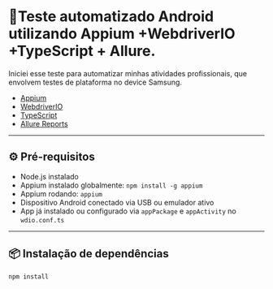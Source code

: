# 🚀Teste automatizado Android utilizando Appium +WebdriverIO +TypeScript + Allure. 


Iniciei esse teste para automatizar minhas atividades profissionais, que envolvem testes de plataforma no device Samsung.

- [Appium](https://appium.io/)
- [WebdriverIO](https://webdriver.io/)
- [TypeScript](https://www.typescriptlang.org/)
- [Allure Reports](https://docs.qameta.io/allure/)

---

## ⚙️ Pré-requisitos

- Node.js instalado
- Appium instalado globalmente: `npm install -g appium`
- Appium rodando: `appium`
- Dispositivo Android conectado via USB ou emulador ativo
- App já instalado ou configurado via `appPackage` e `appActivity` no `wdio.conf.ts`

---

## 📦 Instalação de dependências

```bash
npm install

